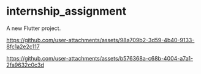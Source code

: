 # internship_assignment

A new Flutter project.


https://github.com/user-attachments/assets/98a709b2-3d59-4b40-9133-8fc1a2e2c117



https://github.com/user-attachments/assets/b576368a-c68b-4004-a7a1-2fa9632c0c3d

